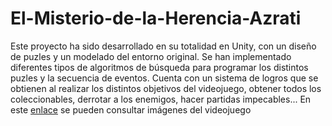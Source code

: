 # El-Misterio-de-la-Herencia-Azrati
Este proyecto ha sido desarrollado en su totalidad en Unity, con un diseño de puzles y un modelado del entorno original.
Se han implementado diferentes tipos de algoritmos de búsqueda para programar los distintos puzles y la secuencia de eventos.
Cuenta con un sistema de logros que se obtienen al realizar los distintos objetivos del videojuego, obtener todos los coleccionables, derrotar a los enemigos, hacer partidas impecables...
En este [enlace](https://www.instagram.com/p/CyUE2TLNmtE/?img_index=1) se pueden consultar imágenes del videojuego

